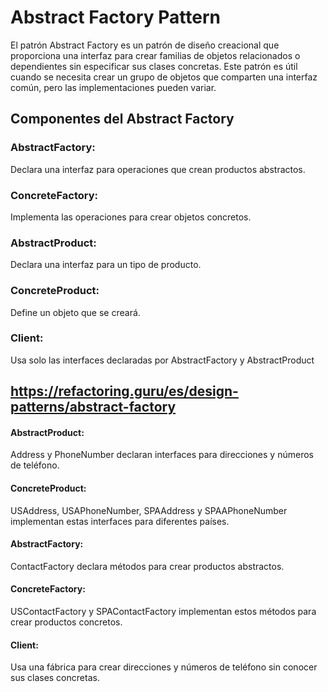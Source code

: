 # Abstract Factory Pattern
El patrón Abstract Factory es un patrón de diseño creacional que proporciona una interfaz para crear familias de objetos relacionados o dependientes sin especificar sus clases concretas. Este patrón es útil cuando se necesita crear un grupo de objetos que comparten una interfaz común, pero las implementaciones pueden variar.

## Componentes del Abstract Factory
### AbstractFactory: 
Declara una interfaz para operaciones que crean productos abstractos.
### ConcreteFactory: 
Implementa las operaciones para crear objetos concretos.
### AbstractProduct: 
Declara una interfaz para un tipo de producto.
### ConcreteProduct: 
Define un objeto que se creará.
### Client: 
Usa solo las interfaces declaradas por AbstractFactory y AbstractProduct

https://refactoring.guru/es/design-patterns/abstract-factory
-------------------------------------------------

#### AbstractProduct: 
Address y PhoneNumber declaran interfaces para direcciones 
y números de teléfono.
#### ConcreteProduct: 
USAddress, USAPhoneNumber, SPAAddress y SPAAPhoneNumber 
implementan estas interfaces para diferentes países.
#### AbstractFactory: 
ContactFactory declara métodos para crear productos abstractos.
#### ConcreteFactory: 
USContactFactory y SPAContactFactory 
implementan estos métodos para crear productos concretos.
#### Client: 
Usa una fábrica para crear direcciones 
y números de teléfono sin conocer sus clases concretas.